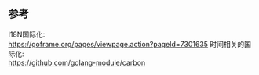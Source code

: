 ## 参考
I18N国际化:  
    https://goframe.org/pages/viewpage.action?pageId=7301635
时间相关的国际化:   
    https://github.com/golang-module/carbon